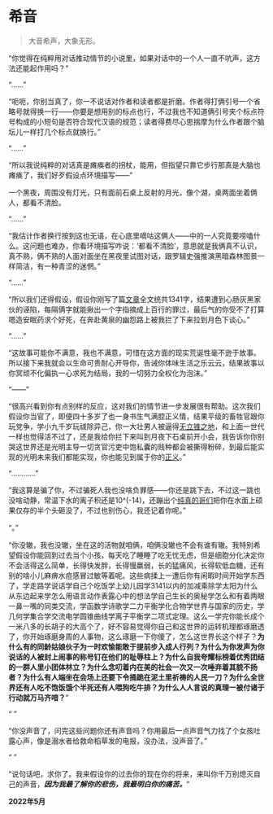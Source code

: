 # 希音

>大音希声，大象无形。

“你觉得在纯粹用对话推动情节的小说里，如果对话中的一个人一直不吭声，这方法还能起作用吗？”

“……”

“呃呃，你别当真了，你一不说话对作者和读者都是折磨。作者得打俩引号一个省略号就得换一行——你要是想用别的标点也行，不过我也不知道俩引号夹个标点符号构成的小短句是否符合现代汉语的规范；读者得费尽心思揣摩为什么作者跟个脑坛儿一样打几个标点就换行。”

“……”

“所以我说纯粹的对话真是瘫痪者的拐杖，能用，但指望只靠它步行那真是大脑也瘫痪了，我们好歹假设点环境描写——”

一个黑夜，周围没有灯光，只有面前石桌上反射的月光，像个湖，桌两面坐着俩人，都看不清脸。

“……”

“我估计作者换行按到这也无语，在心底里嘀咕这俩人——中的一人究竟要唠嗑什么。这问题也难办，你看环境描写咋说：‘都看不清脸’，意思就是我俩真不认识，真不熟，俩不熟的人面对面坐在黑夜里试图对话，跟罗辑史强推演黑暗森林图景一样简洁，有一种青涩的迷惘。”

“……”

“所以我们还得假设，假设你刚写了篇[文章](https://baike.baidu.com/item/%E8%8D%94%E6%9E%9D%E8%9C%9C/6747612/)全文统共1341字，结果遭到心肠灰黑家伙的诬陷，每隔俩字就能揪出一个字指摘成上百行的罪过，最后气的你受不了打算嗯造安眠药求个好死，在奔赴黄泉的幽怨路上被我拦了下来拉到月色下谈心。”

“……”

“这故事可能你不满意，我也不满意，可惜在这方面的现实荒诞性毫不逊于故事。所以接下来我就会以生命可贵耐心开导你，告诫你体味生活之乐云云，结果故事以你冥顽不化偏执一心求死为结局，我的一切努力全权化为泡沫。”

“——”

“很高兴看到你有点别样的反应，这对我们的情节进一步发展很有帮助。这次我们假设你当官了，即便四十多岁了也一身书生气满腔正义情，结果平级的畜牲官跟你玩党争，学小九千岁玩祓除异己，你一大壮男人被逼得[无立锥之地](https://zhuanlan.zhihu.com/p/266328807/)，和上面一世代一样也觉得活不过了，还是我给你拦下来叫到月夜下石桌前开小会，我告诉你你别哭这世界还是光明主导一切贪官污吏中饱私囊的贱种都会被撕得粉碎，到最后能实现的光明未来我们都能实现，你也能见到属于你的[正义](https://shrike-505.github.io/stories/Justice/)。”

“…………”

“我这算是骗了你，不过骗死人我也没啥负罪感——你还是跳下去，不过这一跳也没啥动静，常温下水的离子积还是10^(-14)，还蹦出个[纯真的哥们](https://space.bilibili.com/1463028352/)把你在水面上硕果仅存的半个头砸没了，不过也别伤心，我还记着你呢。”

“。”

“你没辙，我也没辙，坐在这的活物就咱俩，咱俩没辙也不会有谁有辙。我特别希望假设你能回到过去当个小孩，每天吃了睡睡了吃无忧无虑，但是细胞分化决定你不会活得这么简单，长得快发胖，长得慢羸弱，长的猛痛风，长得软低血糖，还有别的啥小儿麻痹水痘感冒过敏等着呢。这些病揉上一遭后你有闲暇时间开始学东西了，学走路学说话学自己个吃饭学上幼儿园学3141以内的加减乘除学太阳为什么从东边起来学怎么用语言动作表露心中的想法学自己生长的奥秘学怎么和有着两眼一鼻一嘴的同类交流，学函数学诗歌学二力平衡学化合物学世界与国家的历史，学几何学集合学交流电学圆锥曲线学离子平衡学二项式定理。这么一学完你能长成个一米八多的长胡子的大高个了，好不容易觉得你自己和这世界的运转机理都琢磨透了，你开始琢磨身周的人事物，这么琢磨一下你傻了，怎么这世界长这个样子？__为什么有的同龄姑娘伙子为一时欢愉能敢于提前步入成人行列？为什么为你发声为你说话的人被封上闹事的称号钉在他们的耻辱柱上？为什么自我夸耀标榜着优秀团结的一群人里小团体林立？为什么念叨着内在美的社会一次又一次唾弃着其貌不扬者？为什么有人端坐在会场上还要下令捅跪在泥土里祈祷的人民一刀？为什么全世界还有人吃不饱饭饿个半死还有人喂狗吃牛排？为什么人人言说的真理一被付诸于行动就万马齐喑？__”

“ ”

“你没声音了，问完这些问题你还有声音吗？你用最后一点声音气力找了个女孩吐露心声，像是溺水者给救命稻草发的电报，没办法，没声音了。”

“ ”

“说句话吧，求你了。我来假设你的过去你的现在你的将来，来叫你千万别熄灭自己的声音，___因为我最了解你的悲伤，我最明白你的痛苦。___”

__2022年5月__
